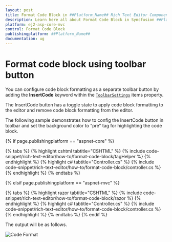 ```yaml
---
layout: post
title: Format Code Block in ##Platform_Name## Rich Text Editor Component
description: Learn here all about Format Code Block in Syncfusion ##Platform_Name## Rich Text Editor component of Syncfusion Essential JS 2 and more.
platform: ej2-asp-core-mvc
control: Format Code Block
publishingplatform: ##Platform_Name##
documentation: ug
---
```



# Format code block using toolbar button

You can configure code block formatting as a separate toolbar button by adding the **InsertCode** keyword within the [`ToolbarSettings`](https://help.syncfusion.com/cr/aspnetcore-js2/Syncfusion.EJ2.RichTextEditor.RichTextEditorBuilder.html#Syncfusion_EJ2_RichTextEditor_RichTextEditorBuilder_ToolbarSettings_Syncfusion_EJ2_RichTextEditor_RichTextEditorToolbarSettings_) items property.

The InsertCode button has a toggle state to apply code block formatting to the editor and remove code block formatting from the editor.

The following sample demonstrates how to config the InsertCode button in toolbar and set the background color to “pre” tag for highlighting the code block.

{% if page.publishingplatform == "aspnet-core" %}

{% tabs %}
{% highlight cshtml tabtitle="CSHTML" %}
{% include code-snippet/rich-text-editor/how-to/format-code-block/tagHelper %}
{% endhighlight %}
{% highlight c# tabtitle="Controller.cs" %}
{% include code-snippet/rich-text-editor/how-to/format-code-block/controller.cs %}
{% endhighlight %}
{% endtabs %}

{% elsif page.publishingplatform == "aspnet-mvc" %}

{% tabs %}
{% highlight razor tabtitle="CSHTML" %}
{% include code-snippet/rich-text-editor/how-to/format-code-block/razor %}
{% endhighlight %}
{% highlight c# tabtitle="Controller.cs" %}
{% include code-snippet/rich-text-editor/how-to/format-code-block/controller.cs %}
{% endhighlight %}
{% endtabs %}
{% endif %}



The output will be as follows.

![Code Format](../../rich-text-editor/images/format-code-block.png)